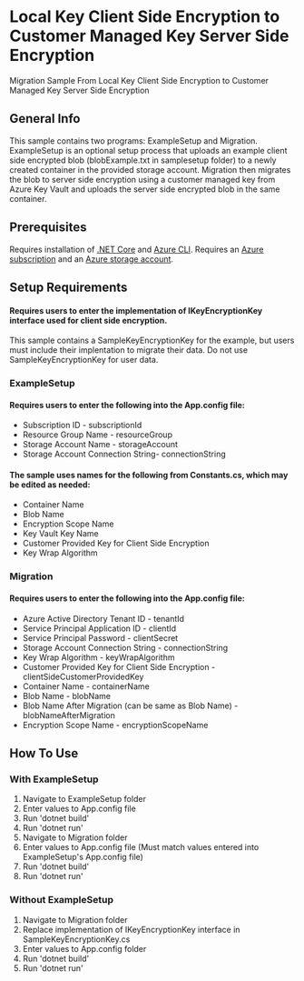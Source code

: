 # Local Key Client Side Encryption to Customer Managed Key Server Side Encryption
Migration Sample From Local Key Client Side Encryption to Customer Managed Key Server Side Encryption

## General Info
This sample contains two programs: ExampleSetup and Migration. ExampleSetup is an optional setup process that uploads an example client side encrypted blob (blobExample.txt in samplesetup folder) to a newly created container in the provided storage account.
Migration then migrates the blob to server side encryption using a customer managed key from Azure Key Vault and uploads the server side encrypted blob in the same container. 

## Prerequisites
Requires installation of [.NET Core](https://dotnet.microsoft.com/download/dotnet-core) and [Azure CLI](https://docs.microsoft.com/en-us/cli/azure/install-azure-cli?view=azure-cli-latest).
Requires an [Azure subscription](https://azure.microsoft.com/en-us/free/) and an 
[Azure storage account](https://docs.microsoft.com/en-us/azure/storage/common/storage-account-create?tabs=azure-portal).

## Setup Requirements
#### Requires users to enter the implementation of IKeyEncryptionKey interface used for client side encryption. 
This sample contains a SampleKeyEncryptionKey for the example, but users must include their implentation to migrate their data. Do not use SampleKeyEncryptionKey for user data.

### ExampleSetup
#### Requires users to enter the following into the App.config file:
* Subscription ID - subscriptionId
* Resource Group Name - resourceGroup
* Storage Account Name - storageAccount
* Storage Account Connection String- connectionString

#### The sample uses names for the following from Constants.cs, which may be edited as needed:
* Container Name
* Blob Name
* Encryption Scope Name 
* Key Vault Key Name
* Customer Provided Key for Client Side Encryption
* Key Wrap Algorithm

### Migration
#### Requires users to enter the following into the App.config file:
* Azure Active Directory Tenant ID - tenantId
* Service Principal Application ID - clientId
* Service Principal Password - clientSecret
* Storage Account Connection String - connectionString
* Key Wrap Algorithm - keyWrapAlgorithm
* Customer Provided Key for Client Side Encryption - clientSideCustomerProvidedKey
* Container Name - containerName
* Blob Name - blobName
* Blob Name After Migration (can be same as Blob Name) - blobNameAfterMigration
* Encryption Scope Name - encryptionScopeName

## How To Use
### With ExampleSetup
1. Navigate to ExampleSetup folder
2. Enter values to App.config file
3. Run 'dotnet build'
4. Run 'dotnet run'
5. Navigate to Migration folder
6. Enter values to App.config file (Must match values entered into ExampleSetup's App.config file)
7. Run 'dotnet build'
8. Run 'dotnet run'

### Without ExampleSetup
1. Navigate to Migration folder
2. Replace implementation of IKeyEncryptionKey interface in SampleKeyEncryptionKey.cs
3. Enter values to App.config folder
4. Run 'dotnet build'
5. Run 'dotnet run'

